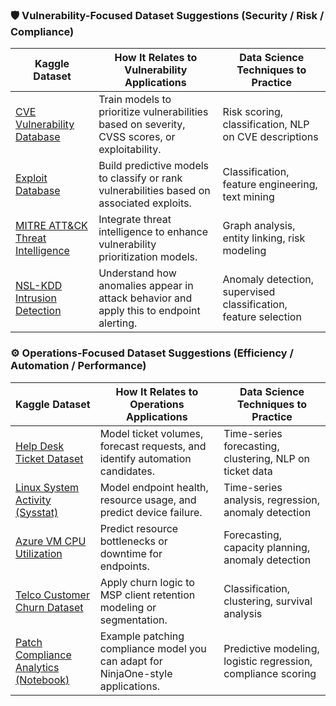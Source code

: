 ### 🛡️ Vulnerability-Focused Dataset Suggestions (Security / Risk / Compliance)

| Kaggle Dataset                                                                 | How It Relates to Vulnerability Applications                          | Data Science Techniques to Practice                         |
|--------------------------------------------------------------------------------|----------------------------------------------------------------------------------|-------------------------------------------------------------|
| [CVE Vulnerability Database](https://www.kaggle.com/datasets/sophiewang/cve-vulnerability-dataset) | Train models to prioritize vulnerabilities based on severity, CVSS scores, or exploitability. | Risk scoring, classification, NLP on CVE descriptions       |
| [Exploit Database](https://www.kaggle.com/datasets/kingburrito666/exploit-database) | Build predictive models to classify or rank vulnerabilities based on associated exploits. | Classification, feature engineering, text mining            |
| [MITRE ATT&CK Threat Intelligence](https://www.kaggle.com/datasets/mirichoi0218/mitre-attck-threat-actor-dataset) | Integrate threat intelligence to enhance vulnerability prioritization models.   | Graph analysis, entity linking, risk modeling               |
| [NSL-KDD Intrusion Detection](https://www.kaggle.com/datasets/zyxan/nslkdd)    | Understand how anomalies appear in attack behavior and apply this to endpoint alerting. | Anomaly detection, supervised classification, feature selection |



### ⚙️ Operations-Focused Dataset Suggestions (Efficiency / Automation / Performance)

| Kaggle Dataset                                                                 | How It Relates to Operations Applications                              | Data Science Techniques to Practice                         |
|--------------------------------------------------------------------------------|----------------------------------------------------------------------------------|-------------------------------------------------------------|
| [Help Desk Ticket Dataset](https://www.kaggle.com/datasets/juanmlarrahondo/help-desk-data) | Model ticket volumes, forecast requests, and identify automation candidates.    | Time-series forecasting, clustering, NLP on ticket data     |
| [Linux System Activity (Sysstat)](https://www.kaggle.com/datasets/paulorzp/linux-system-activity-data) | Model endpoint health, resource usage, and predict device failure.              | Time-series analysis, regression, anomaly detection         |
| [Azure VM CPU Utilization](https://www.kaggle.com/datasets/bharath0110/azure-vm-cpu-utilization) | Predict resource bottlenecks or downtime for endpoints.                         | Forecasting, capacity planning, anomaly detection           |
| [Telco Customer Churn Dataset](https://www.kaggle.com/datasets/blastchar/telco-customer-churn) | Apply churn logic to MSP client retention modeling or segmentation.             | Classification, clustering, survival analysis               |
| [Patch Compliance Analytics (Notebook)](https://www.kaggle.com/code/philculliton/patch-compliance-predictive-analytics) | Example patching compliance model you can adapt for NinjaOne-style applications. | Predictive modeling, logistic regression, compliance scoring |
